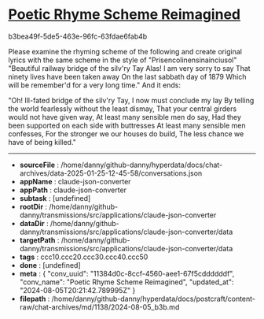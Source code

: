 # [Poetic Rhyme Scheme Reimagined](https://claude.ai/chat/11384d0c-8ccf-4560-aee1-67f5cddddddf)

b3bea49f-5de5-463e-96fc-63fdae6fab4b

Please examine the rhyming scheme of the following and create original lyrics with the same scheme in the style of "Prisencolinensinainciusol"
"Beautiful railway bridge of the silv'ry Tay
Alas! I am very sorry to say
That ninety lives have been taken away
On the last sabbath day of 1879
Which will be remember'd for a very long time."
And it ends:

"Oh! Ill-fated bridge of the silv'ry Tay,
I now must conclude my lay
By telling the world fearlessly without the least dismay,
That your central girders would not have given way,
At least many sensible men do say,
Had they been supported on each side with buttresses
At least many sensible men confesses,
For the stronger we our houses do build,
The less chance we have of being killed."

---

* **sourceFile** : /home/danny/github-danny/hyperdata/docs/chat-archives/data-2025-01-25-12-45-58/conversations.json
* **appName** : claude-json-converter
* **appPath** : claude-json-converter
* **subtask** : [undefined]
* **rootDir** : /home/danny/github-danny/transmissions/src/applications/claude-json-converter
* **dataDir** : /home/danny/github-danny/transmissions/src/applications/claude-json-converter/data
* **targetPath** : /home/danny/github-danny/transmissions/src/applications/claude-json-converter/data
* **tags** : ccc10.ccc20.ccc30.ccc40.ccc50
* **done** : [undefined]
* **meta** : {
  "conv_uuid": "11384d0c-8ccf-4560-aee1-67f5cddddddf",
  "conv_name": "Poetic Rhyme Scheme Reimagined",
  "updated_at": "2024-08-05T20:21:42.789995Z"
}
* **filepath** : /home/danny/github-danny/hyperdata/docs/postcraft/content-raw/chat-archives/md/1138/2024-08-05_b3b.md